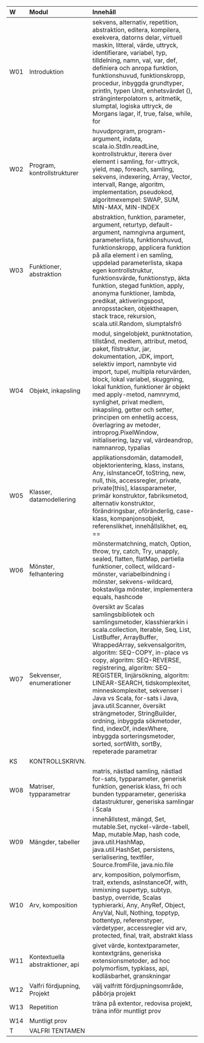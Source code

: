 | W   | Modul                           | Innehåll |
|:----|:--------------------------------|:--|
| W01 | Introduktion                    | sekvens, alternativ, repetition, abstraktion, editera, kompilera, exekvera, datorns delar, virtuell maskin, litteral, värde, uttryck, identifierare, variabel, typ, tilldelning, namn, val, var, def, definiera och anropa funktion, funktionshuvud, funktionskropp, procedur, inbyggda grundtyper, println, typen Unit, enhetsvärdet (), stränginterpolatorn s, aritmetik, slumptal, logiska uttryck, de Morgans lagar, if, true, false, while, for |
| W02 | Program, kontrollstrukturer     | huvudprogram, program-argument, indata, scala.io.StdIn.readLine, kontrollstruktur, iterera över element i samling, for-uttryck, yield, map, foreach, samling, sekvens, indexering, Array, Vector, intervall, Range, algoritm, implementation, pseudokod, algoritmexempel: SWAP, SUM, MIN-MAX, MIN-INDEX |
| W03 | Funktioner, abstraktion         | abstraktion, funktion, parameter, argument, returtyp, default-argument, namngivna argument, parameterlista, funktionshuvud, funktionskropp, applicera funktion på alla element i en samling, uppdelad parameterlista, skapa egen kontrollstruktur, funktionsvärde, funktionstyp, äkta funktion, stegad funktion, apply, anonyma funktioner, lambda, predikat, aktiveringspost, anropsstacken, objektheapen, stack trace, rekursion, scala.util.Random, slumptalsfrö |
| W04 | Objekt, inkapsling              | modul, singelobjekt, punktnotation, tillstånd, medlem, attribut, metod, paket, filstruktur, jar, dokumentation, JDK, import, selektiv import, namnbyte vid import, tupel, multipla returvärden, block, lokal variabel, skuggning, lokal funktion, funktioner är objekt med apply-metod, namnrymd, synlighet, privat medlem, inkapsling, getter och setter, principen om enhetlig access, överlagring av metoder, introprog.PixelWindow, initialisering, lazy val, värdeandrop, namnanrop, typalias |
| W05 | Klasser, datamodellering        | applikationsdomän, datamodell, objektorientering, klass, instans, Any, isInstanceOf, toString, new, null, this, accessregler, private, private[this], klassparameter, primär konstruktor, fabriksmetod, alternativ konstruktor, förändringsbar, oföränderlig, case-klass, kompanjonsobjekt, referenslikhet, innehållslikhet, eq, == |
| W06 | Mönster, felhantering           | mönstermatchning, match, Option, throw, try, catch, Try, unapply, sealed, flatten, flatMap, partiella funktioner, collect, wildcard-mönster, variabelbindning i mönster, sekvens-wildcard, bokstavliga mönster, implementera equals, hashcode |
| W07 | Sekvenser, enumerationer        | översikt av Scalas samlingsbibliotek och samlingsmetoder, klasshierarkin i scala.collection, Iterable, Seq, List, ListBuffer, ArrayBuffer, WrappedArray, sekvensalgoritm, algoritm: SEQ-COPY, in-place vs copy, algoritm: SEQ-REVERSE, registrering, algoritm: SEQ-REGISTER, linjärsökning, algoritm: LINEAR-SEARCH, tidskomplexitet, minneskomplexitet, sekvenser i Java vs Scala, for-sats i Java, java.util.Scanner, översikt strängmetoder, StringBuilder, ordning, inbyggda sökmetoder, find, indexOf, indexWhere, inbyggda sorteringsmetoder, sorted, sortWith, sortBy, repeterade parametrar |
| KS  | KONTROLLSKRIVN.                 |  |
| W08 | Matriser, typparametrar         | matris, nästlad samling, nästlad for-sats, typparameter, generisk funktion, generisk klass, fri och bunden typparameter, generiska datastrukturer, generiska samlingar i Scala |
| W09 | Mängder, tabeller               | innehållstest, mängd, Set, mutable.Set, nyckel-värde-tabell, Map, mutable.Map, hash code, java.util.HashMap, java.util.HashSet, persistens, serialisering, textfiler, Source.fromFile, java.nio.file |
| W10 | Arv, komposition                | arv, komposition, polymorfism, trait, extends, asInstanceOf, with, inmixning supertyp, subtyp, bastyp, override, Scalas typhierarki, Any, AnyRef, Object, AnyVal, Null, Nothing, topptyp, bottentyp, referenstyper, värdetyper, accessregler vid arv, protected, final, trait, abstrakt klass |
| W11 | Kontextuella abstraktioner, api | givet värde, kontextparameter, kontextgräns, generiska extensionsmetoder, ad hoc polymorfism, typklass, api, kodläsbarhet, granskningar |
| W12 | Valfri fördjupning, Projekt     | välj valfritt fördjupningsområde, påbörja projekt |
| W13 | Repetition                      | träna på extentor, redovisa projekt, träna inför muntligt prov |
| W14 | Muntligt prov                   |  |
| T   | VALFRI TENTAMEN                 |  |